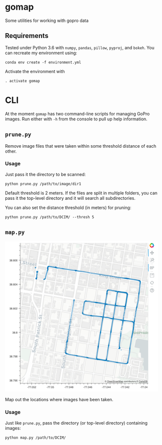 # gomap

Some utilities for working with gopro data


## Requirements

Tested under Python 3.6 with `numpy`, `pandas`, `pillow`, `pyproj`, and
`bokeh`. You can recreate my environment using:

```{bash}
conda env create -f environment.yml
```

Activate the environment with

```{bash}
. activate gomap
```

# CLI

At the moment `gomap` has two command-line scripts for managing GoPro images.
Run either with `-h` from the console to pull up help information.

## `prune.py`

Remove image files that were taken within some threshold distance of each other.

### Usage

Just pass it the directory to be scanned:

```{python}
python prune.py /path/to/image/dir1
```
Default threshold is 2 meters. If the files are split in multiple folders,
you can pass it the top-level directory and it will search all subdirectories.

You can also set the distance threshold (in meters) for pruning:

```{python}
python prune.py /path/to/DCIM/ --thresh 5
```

## `map.py`

![map example](docs/map_example.png)

Map out the locations where images have been taken. 

### Usage

Just like `prune.py`, pass the directory (or top-level directory) containing
images:

```{python}
python map.py /path/to/DCIM/
```
